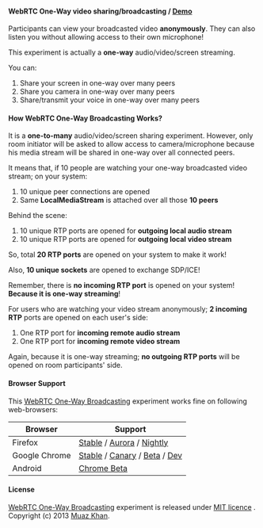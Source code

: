#### WebRTC One-Way video sharing/broadcasting / [Demo](https://webrtc-experiment.appspot.com/webrtc-broadcasting/)

Participants can view your broadcasted video **anonymously**. They can also listen you without allowing access to their own microphone!

This experiment is actually a **one-way** audio/video/screen streaming.

You can:

1. Share your screen in one-way over many peers
2. Share you camera in one-way over many peers
3. Share/transmit your voice in one-way over many peers

#### How WebRTC One-Way Broadcasting Works?

It is a **one-to-many** audio/video/screen sharing experiment. However, only room initiator will be asked to allow access to camera/microphone because his media stream will be shared in one-way over all connected peers.

It means that, if 10 people are watching your one-way broadcasted video stream; on your system:

1. 10 unique peer connections are opened
2. Same **LocalMediaStream** is attached over all those **10 peers**

Behind the scene:

1. 10 unique RTP ports are opened for **outgoing local audio stream**
2. 10 unique RTP ports are opened for **outgoing local video stream**

So, total **20 RTP ports** are opened on your system to make it work!

Also, **10 unique sockets** are opened to exchange SDP/ICE!

Remember, there is **no incoming RTP port** is opened on your system! **Because it is one-way streaming**!

For users who are watching your video stream anonymously; **2 incoming RTP** ports are opened on each user's side:

1. One RTP port for **incoming remote audio stream**
2. One RTP port for **incoming remote video stream**

Again, because it is one-way streaming; **no outgoing RTP ports** will be opened on room participants' side.

#### Browser Support

This [WebRTC One-Way Broadcasting](https://webrtc-experiment.appspot.com/webrtc-broadcasting/) experiment works fine on following web-browsers:

| Browser        | Support           |
| ------------- |-------------|
| Firefox | [Stable](http://www.mozilla.org/en-US/firefox/new/) / [Aurora](http://www.mozilla.org/en-US/firefox/aurora/) / [Nightly](http://nightly.mozilla.org/) |
| Google Chrome | [Stable](https://www.google.com/intl/en_uk/chrome/browser/) / [Canary](https://www.google.com/intl/en/chrome/browser/canary.html) / [Beta](https://www.google.com/intl/en/chrome/browser/beta.html) / [Dev](https://www.google.com/intl/en/chrome/browser/index.html?extra=devchannel#eula) |
| Android | [Chrome Beta](https://play.google.com/store/apps/details?id=com.chrome.beta&hl=en) |

#### License

[WebRTC One-Way Broadcasting](https://webrtc-experiment.appspot.com/webrtc-broadcasting/) experiment is released under [MIT licence](https://webrtc-experiment.appspot.com/licence/) . Copyright (c) 2013 [Muaz Khan](https://plus.google.com/100325991024054712503).
